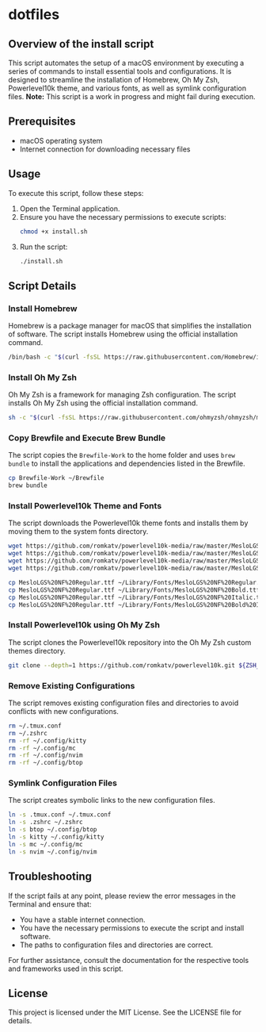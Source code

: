 # dotfiles

## Overview of the install script

This script automates the setup of a macOS environment by executing a series of commands to install essential tools and configurations. It is designed to streamline the installation of Homebrew, Oh My Zsh, Powerlevel10k theme, and various fonts, as well as symlink configuration files. **Note:** This script is a work in progress and might fail during execution.

## Prerequisites

- macOS operating system
- Internet connection for downloading necessary files

## Usage

To execute this script, follow these steps:

1. Open the Terminal application.
2. Ensure you have the necessary permissions to execute scripts:
   ```sh
   chmod +x install.sh
   ```
3. Run the script:
   ```sh
   ./install.sh
   ```

## Script Details

### Install Homebrew

Homebrew is a package manager for macOS that simplifies the installation of software. The script installs Homebrew using the official installation command.

```sh
/bin/bash -c "$(curl -fsSL https://raw.githubusercontent.com/Homebrew/install/HEAD/install.sh)"
```

### Install Oh My Zsh

Oh My Zsh is a framework for managing Zsh configuration. The script installs Oh My Zsh using the official installation command.

```sh
sh -c "$(curl -fsSL https://raw.githubusercontent.com/ohmyzsh/ohmyzsh/master/tools/install.sh)"
```

### Copy Brewfile and Execute Brew Bundle

The script copies the `Brewfile-Work` to the home folder and uses `brew bundle` to install the applications and dependencies listed in the Brewfile.

```sh
cp Brewfile-Work ~/Brewfile
brew bundle
```

### Install Powerlevel10k Theme and Fonts

The script downloads the Powerlevel10k theme fonts and installs them by moving them to the system fonts directory.

```sh
wget https://github.com/romkatv/powerlevel10k-media/raw/master/MesloLGS%20NF%20Regular.ttf
wget https://github.com/romkatv/powerlevel10k-media/raw/master/MesloLGS%20NF%20Bold.ttf
wget https://github.com/romkatv/powerlevel10k-media/raw/master/MesloLGS%20NF%20Italic.ttf
wget https://github.com/romkatv/powerlevel10k-media/raw/master/MesloLGS%20NF%20Bold%20Italic.ttf

cp MesloLGS%20NF%20Regular.ttf ~/Library/Fonts/MesloLGS%20NF%20Regular.ttf
cp MesloLGS%20NF%20Regular.ttf ~/Library/Fonts/MesloLGS%20NF%20Bold.ttf
cp MesloLGS%20NF%20Regular.ttf ~/Library/Fonts/MesloLGS%20NF%20Italic.ttf
cp MesloLGS%20NF%20Regular.ttf ~/Library/Fonts/MesloLGS%20NF%20Bold%20Italic.ttf
```

### Install Powerlevel10k using Oh My Zsh

The script clones the Powerlevel10k repository into the Oh My Zsh custom themes directory.

```sh
git clone --depth=1 https://github.com/romkatv/powerlevel10k.git ${ZSH_CUSTOM:-$HOME/.oh-my-zsh/custom}/themes/powerlevel10k
```

### Remove Existing Configurations

The script removes existing configuration files and directories to avoid conflicts with new configurations.

```sh
rm ~/.tmux.conf
rm ~/.zshrc
rm -rf ~/.config/kitty
rm -rf ~/.config/mc
rm -rf ~/.config/nvim
rm -rf ~/.config/btop
```

### Symlink Configuration Files

The script creates symbolic links to the new configuration files.

```sh
ln -s .tmux.conf ~/.tmux.conf
ln -s .zshrc ~/.zshrc
ln -s btop ~/.config/btop
ln -s kitty ~/.config/kitty
ln -s mc ~/.config/mc
ln -s nvim ~/.config/nvim
```

## Troubleshooting

If the script fails at any point, please review the error messages in the Terminal and ensure that:

- You have a stable internet connection.
- You have the necessary permissions to execute the script and install software.
- The paths to configuration files and directories are correct.

For further assistance, consult the documentation for the respective tools and frameworks used in this script.

## License

This project is licensed under the MIT License. See the LICENSE file for details.
